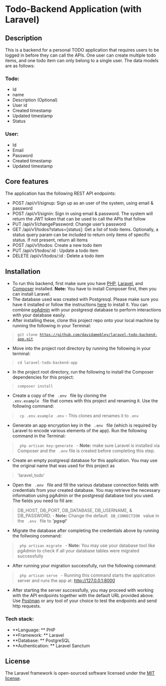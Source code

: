 # Todo-Backend Application (with Laravel)

## Description
This is a backend for a personal TODO application that requires users to be logged in before they can call the APIs. One user can create multiple todo items, and one todo item can only belong to a single user. The data models are as follows:

### Todo:
- Id
- name
- Description (Optional)
- User id
- Created timestamp
- Updated timestamp
- Status

### User:
- Id
- Email
- Password
- Created timestamp
- Updated timestamp

## Core features
The application has the following REST API endpoints:
- POST /api/v1/signup: Sign up as an user of the system, using email & password
- POST /api/v1/signin: Sign in using email & password. The system will return the
JWT token that can be used to call the APIs that follow
- PUT /api/v1/changePassword: Change user’s password
- GET /api/v1/todos?status=[status]: Get a list of todo items. Optionally, a status
query param can be included to return only items of specific status. If not
present, return all items
- POST /api/v1/todos: Create a new todo item
- PUT /api/v1/todos/:id : Update a todo item
- DELETE /api/v1/todos/:id : Delete a todo item

## Installation
- To run this backend, first make sure you have [PHP](https://www.php.net/manual/en/install.php), [Laravel](https://laravel.com/docs/9.x/installation), and [Composer](https://getcomposer.org/download/) installed. **Note:** You have to install Composer first, then you can install Laravel.
- The database used was created with Postgresql. Please make sure you have it installed or follow the instructions [here](https://www.postgresql.org/download/) to install it. You can combine [pgAdmin](https://www.pgadmin.org/download/) with your postgresql database to perform interactions with your database easily.
- After installing these, clone this project repo onto your local machine by running the following in your Terminal:
> <code>git clone https://github.com/davidamebley/laravel-todo-backend-app.git</code>
- Move into the project root directory by running the following in your terminal:
> <code>cd laravel-todo-backend-app</code>
- In the project root directory, run the following to install the Composer dependencies for this project:
> <code>composer install</code>
- Create a copy of the <code> .env </code> file by cloning the <code> .env.example </code> file that comes with this project and renaming it. 
Use the following command: 
> <code> cp .env.example .env</code> 
    - This clones and renames it to <code>.env</code>
- Generate an app encryption key in the <code> .env </code> file (which is required by Laravel to encode various elements of the app). Run the following command in the Terminal:
> <code> php artisan key:generate </code>
    - **Note:** make sure Laravel is installed via Composer and the <code> .env</code> file is created before completing this step.
- Create an empty postgresql database for this application. You may use the original name that was used for this project as 
> 'laravel_todo'
- Open the <code> .env </code> file and fill the various database connection fields with credentials from your created database. You may retrieve the necessary information using pgAdmin or the postgresql database tool you used. The fields you need to fill are:
> DB_HOST, DB_PORT, DB_DATABASE, DB_USERNAME, & DB_PASSWORD.
    - **Note:** Change the default <code> DB_CONNECTION </code> value in the <code> .env </code> file to __*'pgsql'*__
- Migrate the database after completing the credentials above by running the follwoing command:
> <code> php artisan migrate </code>
    - **Note:** You may use your database tool like pgAdmin to check if all your database tables were migrated successfully
- After running your migration successfully, run the following command:
> <code> php artisan serve </code>
    - Running this command starts the application server and runs the app at:
> http://127.0.0.1:8000
- After starting the server successfully, you may proceed with working with the API endpoints together with the default URL provided above. Use [Postman](https://www.postman.com/downloads/) or any tool of your choice to test the endpoints and send http requests.

### Tech stack:
- **Language: ** PHP
- **Framework: ** Laravel
- **Database: ** PostgreSQL
- **Authentication: ** Laravel Sanctum

## License

The Laravel framework is open-sourced software licensed under the [MIT license](https://opensource.org/licenses/MIT).
